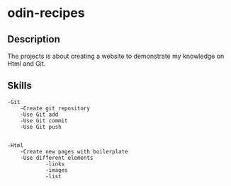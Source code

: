 # odin-recipes

## Description

The projects is about creating a website to demonstrate my knowledge on Html and Git.

## Skills
    -Git
        -Create git repository
        -Use Git add
        -Use Git commit
        -Use Git push


    -Html
        -Create new pages with boilerplate
        -Use different elements 
                -links
                -images
                -list
     

